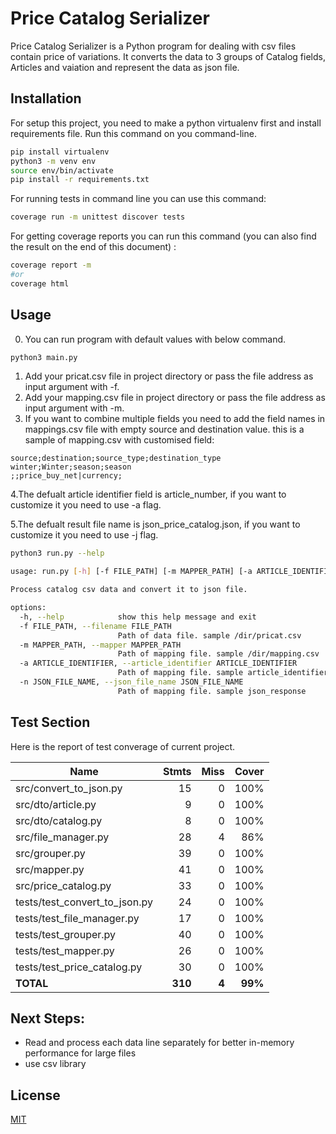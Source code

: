 # Price Catalog Serializer

Price Catalog Serializer is a Python program for dealing with csv files contain price of variations. It converts the data to 3 groups of Catalog fields, Articles and vaiation and represent the data as json file.

## Installation

For setup this project, you need to make a python virtualenv first and install requirements file. Run this command on you command-line.

```bash
pip install virtualenv
python3 -m venv env
source env/bin/activate
pip install -r requirements.txt
```

For running tests in command line you can use this command:

```bash
coverage run -m unittest discover tests
```

For getting coverage reports you can run this command (you can also find the result on the end of this document) :
```bash
coverage report -m
#or
coverage html
```


## Usage

0. You can run program with default values with below command.

```bash
python3 main.py
```

1. Add your pricat.csv file in project directory or pass the file address as input argument with -f.
2. Add your mapping.csv file in project directory or pass the file address as input argument with -m.
3. If you want to combine multiple fields you need to add the field names in mappings.csv file with empty source and destination value. this is a sample of mapping.csv with customised field:

```
source;destination;source_type;destination_type
winter;Winter;season;season
;;price_buy_net|currency;
```

4.The defualt article identifier field is article_number, if you want to customize it you need to use -a flag.

5.The defualt result file name is json_price_catalog.json, if you want to customize it you need to use -j flag.

```bash
python3 run.py --help

usage: run.py [-h] [-f FILE_PATH] [-m MAPPER_PATH] [-a ARTICLE_IDENTIFIER] [-n JSON_FILE_NAME]

Process catalog csv data and convert it to json file.

options:
  -h, --help            show this help message and exit
  -f FILE_PATH, --filename FILE_PATH
                        Path of data file. sample /dir/pricat.csv
  -m MAPPER_PATH, --mapper MAPPER_PATH
                        Path of mapping file. sample /dir/mapping.csv
  -a ARTICLE_IDENTIFIER, --article_identifier ARTICLE_IDENTIFIER
                        Path of mapping file. sample article_identifier
  -n JSON_FILE_NAME, --json_file_name JSON_FILE_NAME
                        Path of mapping file. sample json_response
```

## Test Section
Here is the report of test converage of current project.

| Name                             |    Stmts |     Miss |   Cover |
|--------------------------------- | -------: | -------: | ------: |
| src/convert\_to\_json.py         |       15 |        0 |    100% |
| src/dto/article.py               |        9 |        0 |    100% |
| src/dto/catalog.py               |        8 |        0 |    100% |
| src/file\_manager.py             |       28 |        4 |     86% |
| src/grouper.py                   |       39 |        0 |    100% |
| src/mapper.py                    |       41 |        0 |    100% |
| src/price\_catalog.py            |       33 |        0 |    100% |
| tests/test\_convert\_to\_json.py |       24 |        0 |    100% |
| tests/test\_file\_manager.py     |       17 |        0 |    100% |
| tests/test\_grouper.py           |       40 |        0 |    100% |
| tests/test\_mapper.py            |       26 |        0 |    100% |
| tests/test\_price\_catalog.py    |       30 |        0 |    100% |
|                        **TOTAL** |  **310** |    **4** | **99%** |


## Next Steps:

- Read and process each data line separately for better in-memory performance for large files
- use csv library


## License

[MIT](https://choosealicense.com/licenses/mit/)